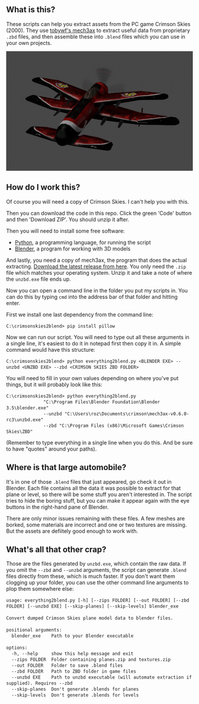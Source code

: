 ## What is this?

These scripts can help you extract assets from the PC game Crimson Skies (2000). They use [tobywf's mech3ax](https://github.com/TerranMechworks/mech3ax) to extract useful data from proprietary `.zbd` files, and then assemble these into `.blend` files which you can use in your own projects.

![Exported Devastator model shown in Blender](devastator.jpg)

## How do I work this?

Of course you will need a copy of Crimson Skies. I can't help you with this.

Then you can download the code in this repo. Click the green 'Code' button and then 'Download ZIP'. You should unzip it after.

Then you will need to install some free software:

- [Python](https://www.python.org/downloads/), a programming language, for running the script
- [Blender](https://www.blender.org/download/), a program for working with 3D models

And lastly, you need a copy of mech3ax, the program that does the actual extracting. [Download the latest release from here](https://github.com/TerranMechworks/mech3ax/releases/latest). You only need the `.zip` file which matches your operating system. Unzip it and take a note of where the `unzbd.exe` file ends up.

Now you can open a command line in the folder you put my scripts in. You can do this by typing `cmd` into the address bar of that folder and hitting enter.

First we install one last dependency from the command line:
```
C:\crimsonskies2blend> pip install pillow
```
Now we can run our script. You will need to type out all these arguments in a single line, it's easiest to do it in notepad first then copy it in. A simple command would have this structure:
```
C:\crimsonskies2blend> python everything2blend.py <BLENDER EXE> --unzbd <UNZBD EXE> --zbd <CRIMSON SKIES ZBD FOLDER>
```

You will need to fill in your own values depending on where you've put things, but it will probably look like this:
```
C:\crimsonskies2blend> python everything2blend.py 
              "C:\Program Files\Blender Foundation\Blender 3.5\blender.exe"
              --unzbd "C:\Users\roz\Documents\crimson\mech3ax-v0.6.0-rc3\unzbd.exe"
              --zbd "C:\Program Files (x86)\Microsoft Games\Crimson Skies\ZBD"
```
(Remember to type everything in a single line when you do this. And be sure to have "quotes" around your paths).

## Where is that large automobile?

It's in one of those `.blend` files that just appeared, go check it out in Blender. Each file contains all the data it was possible to extract for that plane or level, so there will be some stuff you aren't interested in. The script tries to hide the boring stuff, but you can make it appear again with the eye buttons in the right-hand pane of Blender.

There are only minor issues remaining with these files. A few meshes are borked, some materials are incorrect and one or two textures are missing. But the assets are defiitely good enough to work with.

## What's all that other crap?

Those are the files generated by `unzbd.exe`, which contain the raw data. If you omit the `--zbd` and `--unzbd` arguments, the script can generate `.blend` files directly from these, which is much faster. If you don't want them clogging up your folder, you can use the other command line arguments to plop them somewhere else:
```
usage: everything2blend.py [-h] [--zips FOLDER] [--out FOLDER] [--zbd FOLDER] [--unzbd EXE] [--skip-planes] [--skip-levels] blender_exe

Convert dumped Crimson Skies plane model data to blender files.

positional arguments:
  blender_exe    Path to your Blender executable

options:
  -h, --help     show this help message and exit
  --zips FOLDER  Folder containing planes.zip and textures.zip
  --out FOLDER   Folder to save .blend files
  --zbd FOLDER   Path to ZBD folder in game files
  --unzbd EXE    Path to unzbd executable (will automate extraction if supplied). Requires --zbd
  --skip-planes  Don't generate .blends for planes
  --skip-levels  Don't generate .blends for levels
```